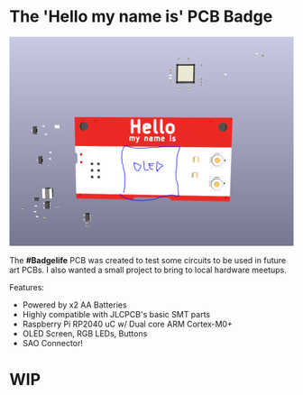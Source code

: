 # The 'Hello my name is' PCB Badge

![](./hello_my_name_is/img/mockup.PNG)

The **#Badgelife** PCB was created to test some circuits to be used in future art PCBs.
I also wanted a small project to bring to local hardware meetups.   

Features:
* Powered by x2 AA Batteries
* Highly compatible with JLCPCB's basic SMT parts
* Raspberry Pi RP2040 uC w/ Dual core ARM Cortex-M0+
* OLED Screen, RGB LEDs, Buttons
* SAO Connector!

# WIP
